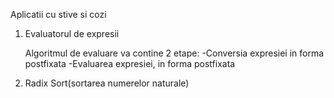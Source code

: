 Aplicatii cu stive si cozi

1. Evaluatorul de expresii

   Algoritmul de evaluare va contine 2 etape:
      -Conversia expresiei in forma postfixata
      -Evaluarea expresiei, in forma postfixata

2. Radix Sort(sortarea numerelor naturale)
